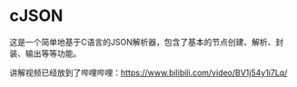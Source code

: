# cJSON

 这是一个简单地基于C语言的JSON解析器，包含了基本的节点创建、解析、封装、输出等等功能。

 讲解视频已经放到了哔哩哔哩：<https://www.bilibili.com/video/BV1j54y1i7Lq/>
